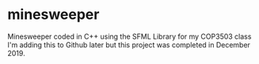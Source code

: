 # minesweeper
Minesweeper coded in C++ using the SFML Library for my COP3503 class
I'm adding this to Github later but this project was completed in December 2019.
